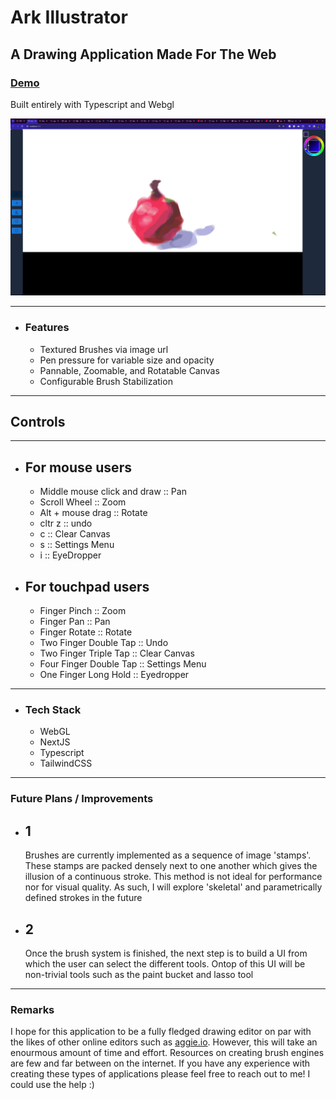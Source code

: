 # Ark Illustrator

## A Drawing Application Made For The Web
### [Demo](https://ark-22knmle6b-craig-mellors-projects.vercel.app/)

Built entirely with Typescript and Webgl

![apple](apple.png)

---
- ### Features
  - Textured Brushes via image url
  - Pen pressure for variable size and opacity
  - Pannable, Zoomable, and Rotatable Canvas
  - Configurable Brush Stabilization

---
## Controls

---

- For mouse users
  - 
    - Middle mouse click and draw :: Pan 
    - Scroll Wheel :: Zoom
    - Alt + mouse drag :: Rotate
    - cltr z :: undo
    - c :: Clear Canvas
    - s :: Settings Menu
    - i :: EyeDropper
- For touchpad users
  -
    - Finger Pinch :: Zoom
    - Finger Pan :: Pan
    - Finger Rotate :: Rotate
    - Two Finger Double Tap :: Undo
    - Two Finger Triple Tap :: Clear Canvas
    - Four Finger Double Tap :: Settings Menu
    - One Finger Long Hold :: Eyedropper

---
- ### Tech Stack
    - WebGL
    - NextJS
    - Typescript
    - TailwindCSS

---
### Future Plans / Improvements
   
 - 1
   -  
      Brushes are currently implemented as a sequence of image 'stamps'.
      These stamps are packed densely next to one another which gives the
      illusion of a continuous stroke. This method is not ideal for performance
      nor for visual quality. As such, I will explore 'skeletal' and parametrically defined
      strokes in the future
      
 - 2
   -  
      Once the brush system is finished, the next step is to build a UI
      from which the user can select the different tools. Ontop of this
      UI will be non-trivial tools such as the paint bucket and lasso
      tool

---
### Remarks

I hope for this application to be a fully fledged drawing editor on par with the likes
of other online editors such as [aggie.io](https://aggie.io/). However, this will take
an enourmous amount of time and effort. Resources on creating brush engines are few 
and far between on the internet. If you have any experience with creating these types
of applications please feel free to reach out to me! I could use the help :)
